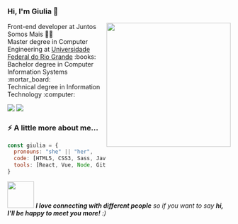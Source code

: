 
### Hi, I'm Giulia 👋

<img align='right' src="https://raw.githubusercontent.com/MicaelliMedeiros/micaellimedeiros/master/image/computer-illustration.png" width="280">
<p>
    Front-end developer at Juntos Somos Mais 🧙‍♀️
    </br>
    Master degree in Computer Engineering at <a href="https://www.furg.br/">Universidade Federal do Rio Grande</a> :books:
    </br>
    Bachelor degree in Computer Information Systems :mortar_board:
    </br>
    Technical degree in Information Technology :computer:
</p>

<p align="left">
  <a href="https://www.linkedin.com/in/giulia-tondin-621290145/" alt="Linkedin">
  <img src="https://img.shields.io/badge/-Linkedin-0e76a8?style=flat-square&logo=Linkedin&logoColor=white&link=https://www.linkedin.com/in/giulia-tondin-621290145/" /></a>

  <a href="#" alt="Portfolio">
  <img src="https://img.shields.io/badge/-Portfolio-black?style=flat-square&labelColor=black&logo=github&logoColor=white&link=LINK-PORTFOLIO"/></a>
</p>  

### ⚡ A little more about me...  

```javascript
const giulia = {
  pronouns: "she" || "her",
  code: [HTML5, CSS3, Sass, JavaScript, TypeScript, Unit Tests],
  tools: [React, Vue, Node, Git],
}
```

<img src="https://media.giphy.com/media/LnQjpWaON8nhr21vNW/giphy.gif" width="60"> <em><b>I love connecting with different people</b> so if you want to say <b>hi, I'll be happy to meet you more!</b> :)</em>
